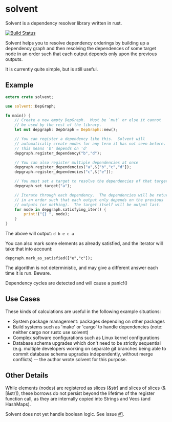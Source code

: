 # solvent
Solvent is a dependency resolver library written in rust.

[![Build Status](https://travis-ci.org/mikedilger/solvent.svg?branch=master)](https://travis-ci.org/mikedilger/solvent)

Solvent helps you to resolve dependency orderings by building up a dependency
graph and then resolving the dependences of some target node in an order such
that each output depends only upon the previous outputs.

It is currently quite simple, but is still useful.

## Example

```rust
extern crate solvent;

use solvent::DepGraph;

fn main() {
    // Create a new empty DepGraph.  Must be `mut` or else it cannot
    // be used by the rest of the library.
    let mut depgraph: DepGraph = DepGraph::new();

    // You can register a dependency like this.  Solvent will
    // automatically create nodes for any term it has not seen before.
    // This means 'b' depends on 'd'
    depgraph.register_dependency("b","d");

    // You can also register multiple dependencies at once
    depgraph.register_dependencies("a",&["b","c","d"]);
    depgraph.register_dependencies("c",&["e"]);

    // You must set a target to resolve the dependencies of that target
    depgraph.set_target("a");

    // Iterate through each dependency.  The dependencies will be returned
    // in an order such that each output only depends on the previous
    // outputs (or nothing).  The target itself will be output last.
    for node in depgraph.satisfying_iter() {
        print!("{} ", node);
    }
}
```

The above will output:  `d b e c a`

You can also mark some elements as already satisfied, and the
iterator will take that into account:

```ignore
depgraph.mark_as_satisfied(["e","c"]);
```

The algorithm is not deterministic, and may give a different answer each
time it is run.  Beware.

Dependency cycles are detected and will cause a panic!()

## Use Cases
These kinds of calculations are useful in the following example situations:
* System package management: packages depending on other packages
* Build systems such as 'make' or 'cargo' to handle dependencies
  (note: neither cargo nor rustc use solvent)
* Complex software configurations such as Linux kernel configurations
* Database schema upgrades which don't need to be strictly sequential
  (e.g. multiple developers working on separate git branches being able
  to commit database schema upgrades independently, without merge
  conflicts) -- the author wrote solvent for this purpose.

## Other Details
While elements (nodes) are registered as slices (&str) and slices of
slices (&[&str]), these borrows do not persist beyond the lifetime of
the register function call, as they are internally copied into Strings
and Vecs (and HashMaps).

Solvent does not yet handle boolean logic.  See issue [#1](https://github.com/mikedilger/solvent/issues/1).
